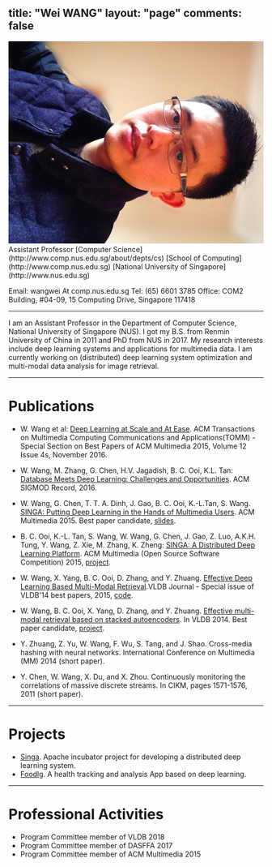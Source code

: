 title: "Wei WANG"
layout: "page"
comments: false
---
<img src='images/avatar.jpg' class='avatar'/>
Assistant Professor
[Computer Science](http://www.comp.nus.edu.sg/about/depts/cs)
[School of Computing](http://www.comp.nus.edu.sg)
[National University of Singapore](http://www.nus.edu.sg)

Email: wangwei At comp.nus.edu.sg
Tel: (65) 6601 3785
Office: COM2 Building, \#04-09, 15 Computing Drive, Singapore 117418

---

I am an Assistant Professor in the Department of Computer Science, National University of Singapore (NUS). I got my B.S. from Renmin University of China in 2011 and PhD from NUS in 2017. My research interests include deep learning systems and applications for multimedia data. I am currently working on (distributed) deep learning system optimization and multi-modal data analysis for image retrieval.

---

# Publications

* W. Wang et al: [Deep Learning at Scale and At Ease](http://delivery.acm.org/10.1145/3000000/2996464/a69-wang.pdf?ip=202.166.19.179&id=2996464&acc=OA&key=4D4702B0C3E38B35%2E4D4702B0C3E38B35%2E4D4702B0C3E38B35%2E15F56E1470BE2D9E&CFID=695246172&CFTOKEN=39222796&__acm__=1479539828_f80e20c334ffcbb5a1e5bba36a6a969c). ACM Transactions on Multimedia Computing Communications and Applications(TOMM) - Special Section on Best Papers of ACM Multimedia 2015, Volume 12 Issue 4s, November 2016.

* W. Wang, M. Zhang, G. Chen, H.V. Jagadish, B. C. Ooi, K.L. Tan: [Database Meets Deep Learning: Challenges and Opportunities](http://www.comp.nus.edu.sg/~ooibc/dbdl.pdf). ACM SIGMOD Record, 2016.

* W. Wang, G. Chen, T. T. A. Dinh, J. Gao, B. C. Ooi, K.-L.Tan, S. Wang.  [SINGA: Putting Deep Learning in the Hands of Multimedia Users](http://www.comp.nus.edu.sg/~ooibc/singa-mm15.pdf). ACM Multimedia 2015. Best paper candidate, [slides](http://www.comp.nus.edu.sg/~ooibc/mm2015.ppt).

* B. C. Ooi, K.-L. Tan, S. Wang, W. Wang, G. Chen, J. Gao, Z. Luo, A.K.H. Tung, Y. Wang, Z. Xie, M. Zhang, K. Zheng: [SINGA: A Distributed Deep Learning Platform](http://www.comp.nus.edu.sg/~ooibc/singaopen-mm15.pdf). ACM Multimedia (Open Source Software Competition) 2015, [project](http://singa.apache.org/).

* W. Wang, X. Yang, B. C. Ooi, D. Zhang, and Y. Zhuang. [Effective Deep Learning Based Multi-Modal Retrieval](http://link.springer.com/article/10.1007/s00778-015-0391-4?wt_mc=email.event.1.SEM.ArticleAuthorOnlineFirst).VLDB Journal - Special issue of VLDB'14 best papers, 2015, [code](https://github.com/nudles/vldbj-code).

* W. Wang, B. C. Ooi, X. Yang, D. Zhang, and Y. Zhuang. [Effective multi-modal retrieval based on stacked autoencoders](http://www.comp.nus.edu.sg/~ooibc/crossmodalvldb14.pdf). In VLDB 2014. Best paper candidate, [project](/2015/05/03/msae).

* Y. Zhuang, Z. Yu, W. Wang, F. Wu, S. Tang, and J. Shao. Cross-media hashing with neural networks. International Conference on Multimedia (MM) 2014 (short paper).

* Y. Chen, W. Wang, X. Du, and X. Zhou. Continuously monitoring the correlations of massive discrete streams. In CIKM, pages 1571-1576, 2011 (short paper).

---

# Projects

* [Singa](http://singa.apache.org). Apache incubator project for developing a distributed deep learning system.
* [Foodlg](http://www.foodlg.com/). A health tracking and analysis App based on deep learning.

---

# Professional Activities

* Program Committee member of VLDB 2018
* Program Committee member of DASFFA 2017
* Program Committee member of ACM Multimedia 2015

